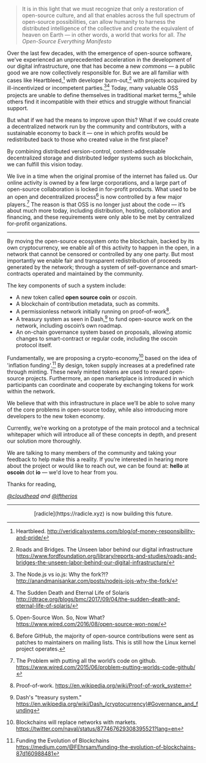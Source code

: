 
> It is in this light that we must recognize that only a restoration of open-source culture, and all that enables across the full spectrum of open-source possibilities, can allow humanity to harness the distributed intelligence of the collective and create the equivalent of heaven on Earth — in other words, a world that works for all.
<cite>The Open-Source Everything Manifesto</cite>

Over the last few decades, with the emergence of open-source software, we've experienced an unprecedented acceleration in the development of our digital infrastructure, one that has become a new *commons* — a public good we are now collectively responsible for. But we are all familiar with cases like Heartbleed,[^1] with developer burn-out,[^2] with projects acquired by ill-incentivized or incompetent parties.[^3][^4] Today, many valuable OSS projects are unable to define themselves in traditional market terms,[^5] while others find it incompatible with their ethics and struggle without financial support.

But what if we had the means to improve upon this? What if we could create a decentralized network run by the community and contributors, with a sustainable economy to back it — one in which profits would be redistributed back to those who created value in the first place?

By combining distributed version-control, content-addressable decentralized storage and distributed ledger systems such as blockchain, we can fulfill this vision today.

We live in a time when the original promise of the internet has failed us. Our online activity is owned by a few large corporations, and a large part of open-source collaboration is locked in for-profit products. What used to be an open and decentralized process[^6] is now controlled by a few major players.[^7] The reason is that OSS is no longer just about the code — it’s about much more today, including distribution, hosting, collaboration and financing, and these requirements were only able to be met by centralized for-profit organizations.

<hr class="skip"/>

By moving the open-source ecosystem onto the blockchain, backed by its own cryptocurrency, we enable all of this activity to happen in the open, in a network that cannot be censored or controlled by any one party. But most importantly we enable fair and transparent redistribution of proceeds generated by the network; through a system of self-governance and smart-contracts operated and maintained by the community.

The key components of such a system include:

* A new token called **open source coin** or *oscoin*.
* A blockchain of contribution metadata, such as commits.
* A permissionless network initially running on proof-of-work[^8].
* A treasury system as seen in Dash,[^9] to fund open-source work on the network, including oscoin’s own roadmap.
* An on-chain governance system based on proposals, allowing atomic changes to smart-contract or regular code, including the oscoin protocol itself.

Fundamentally, we are proposing a crypto-economy[^10] based on the idea of 'inflation funding'.[^11] By design, token supply increases at a predefined rate through minting. These newly minted tokens are used to reward open-source projects. Furthermore, an open marketplace is introduced in which participants can coordinate and cooperate by exchanging tokens for work within the network.

We believe that with this infrastructure in place we’ll be able to solve many of the core problems in open-source today, while also introducing more developers to the new token economy.

Currently, we’re working on a prototype of the main protocol and a technical whitepaper which will introduce all of these concepts in depth, and present our solution more thoroughly.

We are talking to many members of the community and taking your feedback to help make this a reality. If you’re interested in hearing more about the project or would like to reach out, we can be found at: **hello** at **oscoin** dot **io** — we'd love to hear from you.

Thanks for reading,

<cite>[@cloudhead](https://twitter.com/cloudhead) and [@lftherios](https://twitter.com/lftherios)</cite>

<hr class="skip"/>

<center>[radicle](https://radicle.xyz) is now building this future.</center>

[^1]: Heartbleed. <http://veridicalsystems.com/blog/of-money-responsibility-and-pride/>
[^2]: Roads and Bridges. The Unseen labor behind our digital infrastructure <https://www.fordfoundation.org/library/reports-and-studies/roads-and-bridges-the-unseen-labor-behind-our-digital-infrastructure/>
[^3]: The Node.js vs io.js: Why the fork?!? <http://anandmanisankar.com/posts/nodejs-iojs-why-the-fork/>
[^4]: The Sudden Death and Eternal Life of Solaris <http://dtrace.org/blogs/bmc/2017/09/04/the-sudden-death-and-eternal-life-of-solaris/>
[^5]: Open-Source Won. So, Now What? <https://www.wired.com/2016/08/open-source-won-now/>
[^6]: Before GitHub, the majority of open-source contributions were sent as patches to maintainers on mailing lists. This is still how the Linux kernel project operates.
[^7]: The Problem with putting all the world’s code on github. <https://www.wired.com/2015/06/problem-putting-worlds-code-github/>
[^8]: Proof-of-work. <https://en.wikipedia.org/wiki/Proof-of-work_system>
[^9]: Dash's "treasury system." <https://en.wikipedia.org/wiki/Dash_(cryptocurrency)#Governance_and_funding>
[^10]: Blockchains will replace networks with markets. <https://twitter.com/naval/status/877467629308395521?lang=en>
[^11]: Funding the Evolution of Blockchains <https://medium.com/@FEhrsam/funding-the-evolution-of-blockchains-87d160988481>
